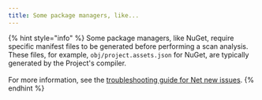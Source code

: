 ```yaml
---
title: Some package managers, like...
---
```


{% hint style="info" %}
Some package managers, like NuGet, require specific manifest files to be generated before performing a scan analysis. These files, for example, `obj/project.assets.json` for NuGet, are typically generated by the Project's compiler.\
\
For more information, see the [troubleshooting guide for Net new issues](https://app.gitbook.com/o/-M4tdxG8qotLgGZnLpFR/s/-MdwVZ6HOZriajCf5nXH/~/changes/8862/scm-ide-and-ci-cd-integrations/snyk-ide-plugins-and-extensions/troubleshooting-ides/net-new-issues-delta-scan-troubleshooting).
{% endhint %}
